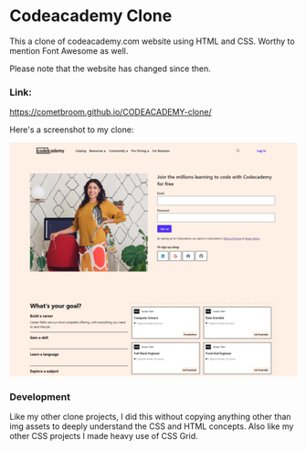 # Codeacademy Clone

This a clone of codeacademy.com website using HTML and CSS. Worthy to mention Font Awesome as well.

Please note that the website has changed since then.

### Link:

https://cometbroom.github.io/CODEACADEMY-clone/

Here's a screenshot to my clone:

![Screenshot of codeacademy's website](./assets/imgs/home-screenshot.PNG)


### Development

Like my other clone projects, I did this without copying anything other than img assets to deeply understand the CSS and HTML concepts. Also like my other CSS projects I made heavy use of CSS Grid.